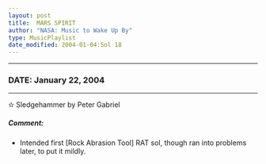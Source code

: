```yaml
---
layout: post
title:  MARS SPIRIT
author: "NASA: Music to Wake Up By"
type: MusicPlaylist
date_modified: 2004-01-04:Sol 18
---
```


----
### DATE: January 22, 2004
----
✫ Sledgehammer by Peter Gabriel

##### Comment:
* Intended first [Rock Abrasion Tool] RAT sol, though ran into problems later, to put it mildly.
